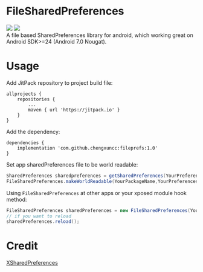 # FileSharedPreferences
<a href="https://jitpack.io/#chengxuncc/fileprefs"> <img src="https://jitpack.io/v/chengxuncc/fileprefs/month.svg" /></a>
<a href="https://opensource.org/licenses/Apache-2.0"><img src="https://img.shields.io/github/license/chengxuncc/fileprefs.svg"/></a>    
A file based SharedPreferences library for android, which working great on Android SDK>=24 (Android 7.0 Nougat).  

# Usage
Add JitPack repository to project build file:
```
allprojects {
    repositories {
        ...
        maven { url 'https://jitpack.io' }
    }
}
```
Add the dependency:
```
dependencies {
    implementation 'com.github.chengxuncc:fileprefs:1.0'
}
```

Set app sharedPreferences file to be world readable:
```java
SharedPreferences sharedpreferences = getSharedPreferences(YourPreferencesFileName, MODE_PRIVATE);
FileSharedPreferences.makeWorldReadable(YourPackageName,YourPreferencesFileName);
```

Using `FileSharedPreferences` at other apps or your xposed module hook method:
```java
FileSharedPreferences sharedPreferences = new FileSharedPreferences(YourPackageName, YourPreferencesFileName);
// if you want to reload
sharedPreferences.reload();
```

# Credit
[XSharedPreferences](https://github.com/rovo89/XposedBridge/blob/art/app/src/main/java/de/robv/android/xposed/XSharedPreferences.java)
